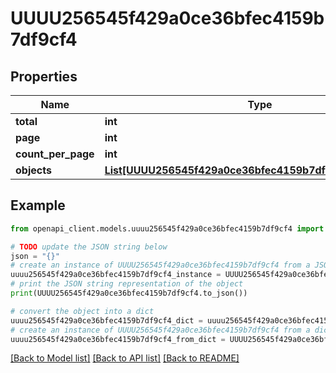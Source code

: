 # UUUU256545f429a0ce36bfec4159b7df9cf4


## Properties

Name | Type | Description | Notes
------------ | ------------- | ------------- | -------------
**total** | **int** |  | 
**page** | **int** |  | 
**count_per_page** | **int** |  | 
**objects** | [**List[UUUU256545f429a0ce36bfec4159b7df9cf4ObjectsInner]**](UUUU256545f429a0ce36bfec4159b7df9cf4ObjectsInner.md) |  | 

## Example

```python
from openapi_client.models.uuuu256545f429a0ce36bfec4159b7df9cf4 import UUUU256545f429a0ce36bfec4159b7df9cf4

# TODO update the JSON string below
json = "{}"
# create an instance of UUUU256545f429a0ce36bfec4159b7df9cf4 from a JSON string
uuuu256545f429a0ce36bfec4159b7df9cf4_instance = UUUU256545f429a0ce36bfec4159b7df9cf4.from_json(json)
# print the JSON string representation of the object
print(UUUU256545f429a0ce36bfec4159b7df9cf4.to_json())

# convert the object into a dict
uuuu256545f429a0ce36bfec4159b7df9cf4_dict = uuuu256545f429a0ce36bfec4159b7df9cf4_instance.to_dict()
# create an instance of UUUU256545f429a0ce36bfec4159b7df9cf4 from a dict
uuuu256545f429a0ce36bfec4159b7df9cf4_from_dict = UUUU256545f429a0ce36bfec4159b7df9cf4.from_dict(uuuu256545f429a0ce36bfec4159b7df9cf4_dict)
```
[[Back to Model list]](../README.md#documentation-for-models) [[Back to API list]](../README.md#documentation-for-api-endpoints) [[Back to README]](../README.md)


